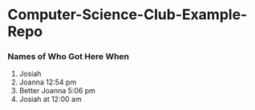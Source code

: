 # Computer-Science-Club-Example-Repo
### Names of Who Got Here When
1. Josiah
2. Joanna 12:54 pm
3. Better Joanna 5:06 pm
4. Josiah at 12:00 am


